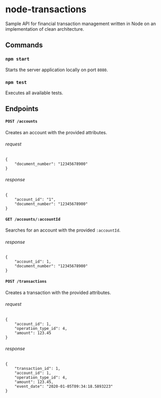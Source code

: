 # node-transactions

Sample API for financial transaction management written in Node on an implementation of clean architecture.

## Commands

### `npm start`
Starts the server application locally on port `8080`.

### `npm test`                    
Executes all available tests.

## Endpoints

#### `POST /accounts` 
Creates an account with the provided attributes.
###### request 
    {
        "document_number": "12345678900"
    }
###### response 
    {
        "account_id": "1",
        "document_number": "12345678900"
    }

#### `GET /accounts/:accountId` 
Searches for an account with the provided `:accountId`.
###### response 
    {
        "account_id": 1,
        "document_number": "12345678900"
    }

#### `POST /transactions` 
Creates a transaction with the provided attributes.
###### request
    {
        "account_id": 1,
        "operation_type_id": 4,
        "amount": 123.45
    }
###### response
    {
        "transaction_id": 1,
        "account_id": 1,
        "operation_type_id": 4,
        "amount": 123.45,
        "event_date": "2020-01-05T09:34:18.5893223"
    }
